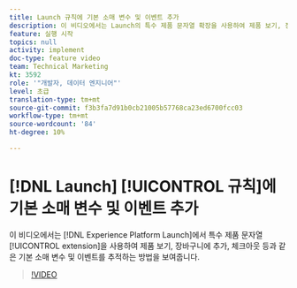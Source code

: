 ```yaml
---
title: Launch 규칙에 기본 소매 변수 및 이벤트 추가
description: 이 비디오에서는 Launch의 특수 제품 문자열 확장을 사용하여 제품 보기, 장바구니에 추가, 체크아웃 등과 같은 기본 소매 변수 및 이벤트를 추적하는 방법을 보여줍니다.
feature: 실행 시작
topics: null
activity: implement
doc-type: feature video
team: Technical Marketing
kt: 3592
role: '"개발자, 데이터 엔지니어"'
level: 초급
translation-type: tm+mt
source-git-commit: f3b3fa7d91b0cb21005b57768ca23ed6700fcc03
workflow-type: tm+mt
source-wordcount: '84'
ht-degree: 10%

---
```



# [!DNL Launch] [!UICONTROL 규칙]에 기본 소매 변수 및 이벤트 추가

이 비디오에서는 [!DNL Experience Platform Launch]에서 특수 제품 문자열 [!UICONTROL extension]을 사용하여 제품 보기, 장바구니에 추가, 체크아웃 등과 같은 기본 소매 변수 및 이벤트를 추적하는 방법을 보여줍니다.

>[!VIDEO](https://video.tv.adobe.com/v/28763/?quality=12)
